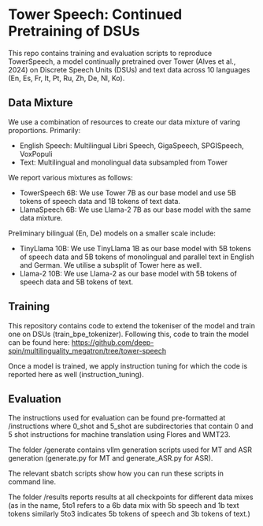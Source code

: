 # Tower Speech: Continued Pretraining of DSUs

This repo contains training and evaluation scripts to reproduce TowerSpeech, a model continually pretrained over Tower (Alves et al., 2024) on Discrete Speech Units (DSUs) and text data across 10 languages (En, Es, Fr, It, Pt, Ru, Zh, De, Nl, Ko). 

## Data Mixture 

We use a combination of resources to create our data mixture of varing proportions. Primarily:

* English Speech: Multilingual Libri Speech, GigaSpeech, SPGISpeech, VoxPopuli
* Text: Multilingual and monolingual data subsampled from Tower 

We report various mixtures as follows:

* TowerSpeech 6B: We use Tower 7B as our base model and use 5B tokens of speech data and 1B tokens of text data. 
* LlamaSpeech 6B: We use Llama-2 7B as our base model with the same data mixture. 

Preliminary bilingual (En, De) models on a smaller scale include:

* TinyLlama 10B: We use TinyLlama 1B as our base model with 5B tokens of speech data and 5B tokens of monolingual and parallel text in English and German. We utilise a subsplit of Tower here as well.
* Llama-2 10B: We use Llama-2 as our base model with 5B tokens of speech data and 5B tokens of text.

## Training 

This repository contains code to extend the tokeniser of the model and train one on DSUs (train_bpe_tokenizer). Following this, code to train the model can be found here: https://github.com/deep-spin/multilinguality_megatron/tree/tower-speech 

Once a model is trained, we apply instruction tuning for which the code is reported here as well (instruction_tuning). 

## Evaluation

The instructions used for evaluation can be found pre-formatted at /instructions where 0_shot and 5_shot are subdirectories that contain 0 and 5 shot instructions for machine translation using Flores and WMT23. 

The folder /generate contains vllm generation scripts used for MT and ASR generation (generate.py for MT and generate_ASR.py for ASR). 

The relevant sbatch scripts show how you can run these scripts in command line.

The folder /results reports results at all checkpoints for different data mixes (as in the name, 5to1 refers to a 6b data mix with 5b speech and 1b text tokens similarly 5to3 indicates 5b tokens of speech and 3b tokens of text.)

